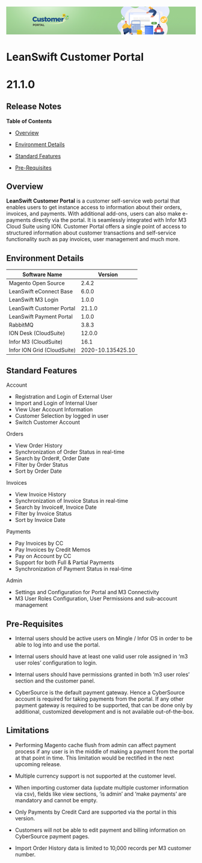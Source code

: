 ![Customer portal banner](https://github.com/leanswift/leanswift.github.io/blob/LCP-147/Customerportal/src/images/customer-portal/front-end-user/CP_banner.jpg)

# **LeanSwift Customer Portal**

# **21.1.0**

## **Release Notes**

**Table of Contents**

- [Overview](#overview)

- [Environment Details](#environment-details)

- [Standard Features](#standard-features)

- [Pre-Requisites](#pre-requisites)



## **Overview**

**LeanSwift Customer Portal** is a customer self-service web portal that enables users to get instance access to information about their orders, invoices, and payments. With additional add-ons, users can also make e-payments directly via the portal. It is seamlessly integrated with Infor M3 Cloud Suite using ION. Customer Portal offers a single point of access to structured information about customer transactions and self-service functionality such as pay invoices, user management and much more.



## **Environment Details**

| **Software Name**  |  **Version**  |
| --- | --- |
| Magento Open Source | 2.4.2 |
| LeanSwift eConnect Base | 6.0.0 |
| LeanSwift M3 Login | 1.0.0 |
| LeanSwift Customer Portal | 21.1.0 |
| LeanSwift Payment Portal | 1.0.0 |
| RabbitMQ | 3.8.3 |
| ION Desk (CloudSuite) | 12.0.0 |
| Infor M3 (CloudSuite) | 16.1 |
| Infor ION Grid (CloudSuite) | 2020-10.135425.10 |




## **Standard Features**

Account

- Registration and Login of External User  
- Import and Login of Internal User  
- View User Account Information  
- Customer Selection by logged in user  
- Switch Customer Account

Orders

- View Order History
- Synchronization of Order Status in real-time
- Search by Order#, Order Date
- Filter by Order Status
- Sort by Order Date

Invoices

- View Invoice History
- Synchronization of Invoice Status in real-time
- Search by Invoice#, Invoice Date
- Filter by Invoice Status
- Sort by Invoice Date
  
Payments

- Pay Invoices by CC
- Pay Invoices by Credit Memos
- Pay on Account by CC
- Support for both Full & Partial Payments
- Synchronization of Payment Status in real-time
  
Admin

- Settings and Configuration for Portal and M3 Connectivity
- M3 User Roles Configuration, User Permissions and sub-account management


## **Pre-Requisites**

- Internal users should be active users on Mingle / Infor OS in order to be able to log into and use the portal.

-	Internal users should have at least one valid user role assigned in ‘m3 user roles’ configuration to login.

-	Internal users should have permissions granted in both ‘m3 user roles’ section and the customer panel.

-	CyberSource is the default payment gateway. Hence a CyberSource account is required for taking payments from the portal. If any other payment gateway is required to be supported, that can be done only by additional, customized development and is not available out-of-the-box.


## **Limitations**

- Performing Magento cache flush from admin can affect payment process if any user is in the middle of making a payment from the portal at that point in time. This limitation would be rectified in the next upcoming release.

- Multiple currency support is not supported at the customer level.

-	When importing customer data (update multiple customer information via csv), fields like view sections, ‘is admin’ and ‘make payments’ are mandatory and cannot be empty.

-	Only Payments by Credit Card are supported via the portal in this version.
	
-	 Customers will not be able to edit payment and billing information on CyberSource payment pages.

-	Import Order History data is limited to 10,000 records per M3 customer number.


